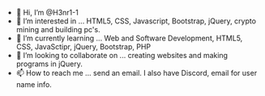 - 👋 Hi, I’m @H3nr1-1
- 👀 I’m interested in ... HTML5, CSS, Javascript, Bootstrap, jQuery, crypto mining and building pc's.
- 🌱 I’m currently learning ... Web and Software Development, HTML5, CSS, JavaSctipr, jQuery, Bootstrap, PHP
- 💞️ I’m looking to collaborate on ... creating websites and making programs in jQuery.
- 📫 How to reach me ... send an email.  I also have Discord, email for user name info.

<!---
H3nr1-1/H3nr1-1 is a ✨ special ✨ repository because its `README.md` (this file) appears on your GitHub profile.
You can click the Preview link to take a look at your changes.
--->
